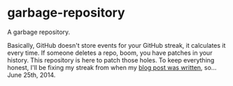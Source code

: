 # garbage-repository
A garbage repository.

Basically, GitHub doesn't store events for your GitHub streak, it calculates it every time. If someone deletes a repo, boom, you have patches in your history. This repository is here to patch those holes. To keep everything honest, I'll be fixing my streak from when my [blog post was written](http://seiyria.com/javascript,/github,/life/2015/06/05/365-days-of-github.html), so... June 25th, 2014.

